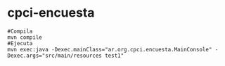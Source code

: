 # cpci-encuesta

```
#Compila
mvn compile
#Ejecuta
mvn exec:java -Dexec.mainClass="ar.org.cpci.encuesta.MainConsole" -Dexec.args="src/main/resources test1"
```
